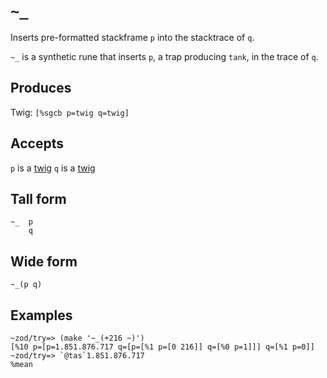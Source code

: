 `~_`
====

Inserts pre-formatted stackframe `p` into the stacktrace of `q`. 


`~_` is a synthetic rune that inserts `p`, a trap producing `tank`, in
the trace of `q`.

Produces
--------

Twig: `[%sgcb p=twig q=twig]`

Accepts
-------

`p` is a [twig]() `q` is a [twig]()

Tall form
---------

    ~_  p
        q

Wide form
---------

    ~_(p q)

Examples
--------

    ~zod/try=> (make '~_(+216 ~)')
    [%10 p=[p=1.851.876.717 q=[p=[%1 p=[0 216]] q=[%0 p=1]]] q=[%1 p=0]]
    ~zod/try=> `@tas`1.851.876.717
    %mean
